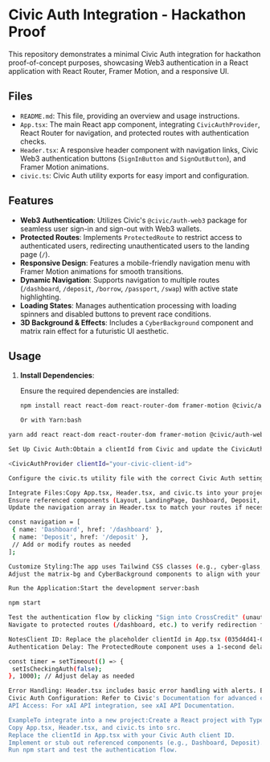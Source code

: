 # Civic Auth Integration - Hackathon Proof

This repository demonstrates a minimal Civic Auth integration for hackathon proof-of-concept purposes, showcasing Web3 authentication in a React application with React Router, Framer Motion, and a responsive UI.

## Files

- `README.md`: This file, providing an overview and usage instructions.
- `App.tsx`: The main React app component, integrating `CivicAuthProvider`, React Router for navigation, and protected routes with authentication checks.
- `Header.tsx`: A responsive header component with navigation links, Civic Web3 authentication buttons (`SignInButton` and `SignOutButton`), and Framer Motion animations.
- `civic.ts`: Civic Auth utility exports for easy import and configuration.

## Features

- **Web3 Authentication**: Utilizes Civic's `@civic/auth-web3` package for seamless user sign-in and sign-out with Web3 wallets.
- **Protected Routes**: Implements `ProtectedRoute` to restrict access to authenticated users, redirecting unauthenticated users to the landing page (`/`).
- **Responsive Design**: Features a mobile-friendly navigation menu with Framer Motion animations for smooth transitions.
- **Dynamic Navigation**: Supports navigation to multiple routes (`/dashboard`, `/deposit`, `/borrow`, `/passport`, `/swap`) with active state highlighting.
- **Loading States**: Manages authentication processing with loading spinners and disabled buttons to prevent race conditions.
- **3D Background & Effects**: Includes a `CyberBackground` component and matrix rain effect for a futuristic UI aesthetic.

## Usage

1. **Install Dependencies**:

   Ensure the required dependencies are installed:

   ```bash
   npm install react react-dom react-router-dom framer-motion @civic/auth-web3 react-hot-toast

   Or with Yarn:bash
 ```bash
yarn add react react-dom react-router-dom framer-motion @civic/auth-web3 react-hot-toast

Set Up Civic Auth:Obtain a clientId from Civic and update the CivicAuthProvider in App.tsx:tsx

<CivicAuthProvider clientId="your-civic-client-id">

Configure the civic.ts utility file with the correct Civic Auth settings (e.g., endpoint, chain).

Integrate Files:Copy App.tsx, Header.tsx, and civic.ts into your project’s src directory.
Ensure referenced components (Layout, LandingPage, Dashboard, Deposit, Borrow, PassportNFT, Repay, Swap, CyberBackground) are implemented or stubbed out.
Update the navigation array in Header.tsx to match your routes if necessary:tsx

const navigation = [
  { name: 'Dashboard', href: '/dashboard' },
  { name: 'Deposit', href: '/deposit' },
  // Add or modify routes as needed
];

Customize Styling:The app uses Tailwind CSS classes (e.g., cyber-glass, neon-text, bg-gradient-cyber) and a custom App.css. Set up Tailwind CSS or replace with your styling solution.
Adjust the matrix-bg and CyberBackground components to align with your app’s visual design.

Run the Application:Start the development server:bash

npm start

Test the authentication flow by clicking "Sign into CrossCredit" (unauthenticated) or "Sign out" (authenticated) in the header.
Navigate to protected routes (/dashboard, etc.) to verify redirection for unauthenticated users.

NotesClient ID: Replace the placeholder clientId in App.tsx (035d4d41-04d7-4b2e-b1f0-87f6b78f4d27) with your actual Civic Auth client ID.
Authentication Delay: The ProtectedRoute component uses a 1-second delay for state synchronization. Adjust the timeout in App.tsx if needed:tsx

const timer = setTimeout(() => {
  setIsCheckingAuth(false);
}, 1000); // Adjust delay as needed

Error Handling: Header.tsx includes basic error handling with alerts. Enhance with custom modals or toast notifications for production.
Civic Auth Configuration: Refer to Civic's Documentation for advanced configuration options in civic.ts.
API Access: For xAI API integration, see xAI API Documentation.

ExampleTo integrate into a new project:Create a React project with TypeScript and Tailwind CSS.
Copy App.tsx, Header.tsx, and civic.ts into src.
Replace the clientId in App.tsx with your Civic Auth client ID.
Implement or stub out referenced components (e.g., Dashboard, Deposit).
Run npm start and test the authentication flow.

